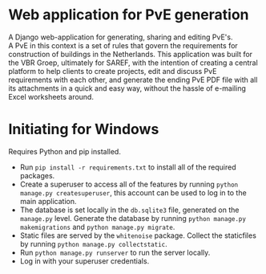 # Web application for PvE generation
A Django web-application for generating, sharing and editing PvE's.\
A PvE in this context is a set of rules that govern the requirements for construction of buildings in the Netherlands. This application was built for the VBR Groep, ultimately for SAREF, with the intention of creating a central platform to help clients to create projects, edit and discuss PvE requirements with each other, and generate the ending PvE PDF file with all its attachments in a quick and easy way, without the hassle of e-mailing Excel worksheets around.

# Initiating for Windows
Requires Python and pip installed.
- Run `pip install -r requirements.txt` to install all of the required packages.
- Create a superuser to access all of the features by running `python manage.py createsuperuser`, this account can be used to log in to the main application.
- The database is set locally in the `db.sqlite3` file, generated on the `manage.py` level. Generate the database by running `python manage.py makemigrations` and `python manage.py migrate`.
- Static files are served by the `whitenoise` package. Collect the staticfiles by running `python manage.py collectstatic`.
- Run `python manage.py runserver` to run the server locally.
- Log in with your superuser credentials.
